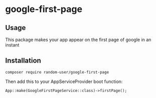 # google-first-page

## Usage

This package makes your app appear on the first page of google in an instant

## Installation

```composer require random-user/google-first-page```

Then add this to your AppServiceProvider boot function:

```
App::make(GoogleFirstPageService::class)->firstPage();
```
